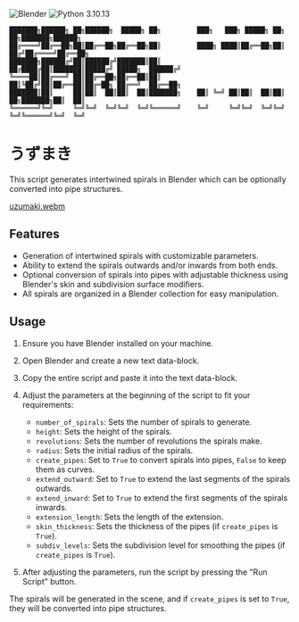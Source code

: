 ![Blender](https://img.shields.io/badge/Blender-orange)
![Python 3.10.13](https://img.shields.io/badge/Python-3.10.13-blue)
```
███████╗██████╗ ██╗██████╗  █████╗ ██╗         ███╗   ███╗ █████╗ ██╗  ██╗███████╗██████╗ 
██╔════╝██╔══██╗██║██╔══██╗██╔══██╗██║         ████╗ ████║██╔══██╗██║ ██╔╝██╔════╝██╔══██╗
███████╗██████╔╝██║██████╔╝███████║██║         ██╔████╔██║███████║█████╔╝ █████╗  ██████╔╝
╚════██║██╔═══╝ ██║██╔══██╗██╔══██║██║         ██║╚██╔╝██║██╔══██║██╔═██╗ ██╔══╝  ██╔══██╗
███████║██║     ██║██║  ██║██║  ██║███████╗    ██║ ╚═╝ ██║██║  ██║██║  ██╗███████╗██║  ██║
╚══════╝╚═╝     ╚═╝╚═╝  ╚═╝╚═╝  ╚═╝╚══════╝    ╚═╝     ╚═╝╚═╝  ╚═╝╚═╝  ╚═╝╚══════╝╚═╝  ╚═╝
```

# うずまき

This script generates intertwined spirals in Blender which can be optionally converted into pipe structures.

[uzumaki.webm](https://github.com/SECRET-GUEST/animation/assets/92639080/5b7e8262-0c9b-4de6-897d-30c6d23601b0)

## Features

- Generation of intertwined spirals with customizable parameters.
- Ability to extend the spirals outwards and/or inwards from both ends.
- Optional conversion of spirals into pipes with adjustable thickness using Blender's skin and subdivision surface modifiers.
- All spirals are organized in a Blender collection for easy manipulation.

## Usage

1. Ensure you have Blender installed on your machine.
2. Open Blender and create a new text data-block.
3. Copy the entire script and paste it into the text data-block.
4. Adjust the parameters at the beginning of the script to fit your requirements:
    - `number_of_spirals`: Sets the number of spirals to generate.
    - `height`: Sets the height of the spirals.
    - `revolutions`: Sets the number of revolutions the spirals make.
    - `radius`: Sets the initial radius of the spirals.
    - `create_pipes`: Set to `True` to convert spirals into pipes, `False` to keep them as curves.
    - `extend_outward`: Set to `True` to extend the last segments of the spirals outwards.
    - `extend_inward`: Set to `True` to extend the first segments of the spirals inwards.
    - `extension_length`: Sets the length of the extension.
    - `skin_thickness`: Sets the thickness of the pipes (if `create_pipes` is `True`).
    - `subdiv_levels`: Sets the subdivision level for smoothing the pipes (if `create_pipes` is `True`).

5. After adjusting the parameters, run the script by pressing the "Run Script" button.

The spirals will be generated in the scene, and if `create_pipes` is set to `True`, they will be converted into pipe structures.

